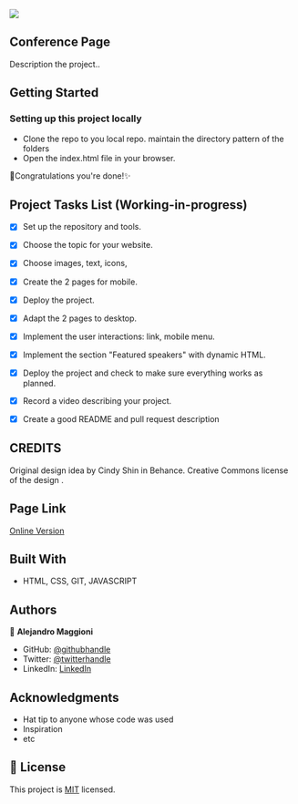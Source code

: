 ![](https://img.shields.io/badge/Microverse-blueviolet)


## Conference Page

 Description the project..



## Getting Started
### Setting up this project locally

* Clone the repo to you local repo. maintain the directory pattern of the folders
* Open the  index.html file in your browser.

🎉Congratulations you're done!✨

## Project Tasks List (Working-in-progress)

- [X] Set up the repository and tools.
- [X] Choose the topic for your website.
- [X] Choose images, text, icons,
- [X] Create the 2 pages for mobile.
- [X] Deploy the project.
- [X] Adapt the 2 pages to desktop.
- [X] Implement the user interactions: link, mobile menu.
- [X] Implement the section "Featured speakers" with dynamic HTML.
- [X] Deploy the project and check to make sure everything works as planned.
- [X] Record a video describing your project.
- [X] Create a good README and pull request description


## CREDITS
Original design idea by Cindy Shin in Behance. Creative Commons license of the design .


## Page Link

[Online Version](https://alex1779.github.io/personal-portfolio-site/)


## Built With

- HTML, CSS, GIT, JAVASCRIPT


## Authors

👤 **Alejandro Maggioni**

- GitHub: [@githubhandle](https://github.com/alex1779/)
- Twitter: [@twitterhandle](https://twitter.com/alex1779)
- LinkedIn: [LinkedIn](https://www.linkedin.com/in/alejandro-maggioni-086678b5/)


## Acknowledgments

- Hat tip to anyone whose code was used
- Inspiration
- etc

## 📝 License

This project is [MIT](./LICENSE) licensed.
